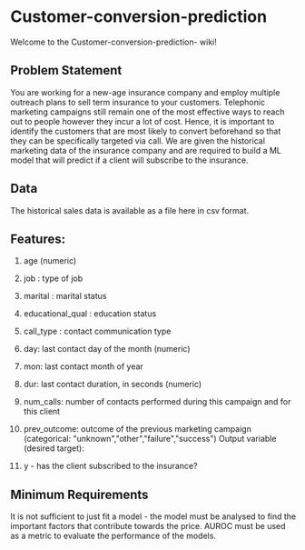 # Customer-conversion-prediction

Welcome to the Customer-conversion-prediction- wiki!
## Problem Statement
You are working for a new-age insurance company and employ
multiple outreach plans to sell term insurance to your
customers. Telephonic marketing campaigns still remain one of
the most effective ways to reach out to people however they
incur a lot of cost. Hence, it is important to identify the
customers that are most likely to convert beforehand so that
they can be specifically targeted via call. We are given the
historical marketing data of the insurance company and are
required to build a ML model that will predict if a client will
subscribe to the insurance.

## Data
The historical sales data is available as a file here in csv format.


## Features:
1. age (numeric)

2. job : type of job

3. marital : marital status

4. educational_qual : education status

5. call_type : contact communication type

6. day: last contact day of the month (numeric)

7. mon: last contact month of year

8. dur: last contact duration, in seconds (numeric)

9. num_calls: number of contacts performed during this
   campaign and for this client

10. prev_outcome: outcome of the previous marketing
    campaign (categorical:
    "unknown","other","failure","success")
    Output variable (desired target):

11. y - has the client subscribed to the insurance?

## Minimum Requirements

It is not sufficient to just fit a model - the model must be
analysed to find the important factors that contribute towards
the price. AUROC must be used as a metric to evaluate the
performance of the models.
